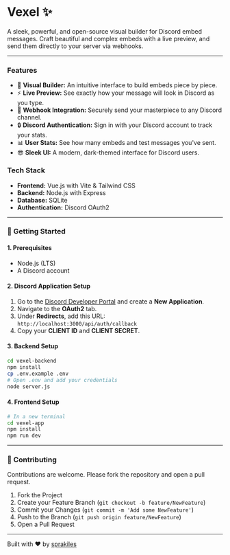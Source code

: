 # Vexel ✨

A sleek, powerful, and open-source visual builder for Discord embed messages. Craft beautiful and complex embeds with a live preview, and send them directly to your server via webhooks.

---

### Features

*   🎨 **Visual Builder:** An intuitive interface to build embeds piece by piece.
*   ⚡ **Live Preview:** See exactly how your message will look in Discord as you type.
*   🔗 **Webhook Integration:** Securely send your masterpiece to any Discord channel.
*   🔒 **Discord Authentication:** Sign in with your Discord account to track your stats.
*   📊 **User Stats:** See how many embeds and test messages you've sent.
*   😎 **Sleek UI:** A modern, dark-themed interface for Discord users.

### Tech Stack

-   **Frontend:** Vue.js with Vite & Tailwind CSS
-   **Backend:** Node.js with Express
-   **Database:** SQLite
-   **Authentication:** Discord OAuth2

---

### 🚀 Getting Started

#### 1. Prerequisites
-   Node.js (LTS)
-   A Discord account

#### 2. Discord Application Setup
1.  Go to the [Discord Developer Portal](https://discord.com/developers/applications) and create a **New Application**.
2.  Navigate to the **OAuth2** tab.
3.  Under **Redirects**, add this URL: `http://localhost:3000/api/auth/callback`
4.  Copy your **CLIENT ID** and **CLIENT SECRET**.

#### 3. Backend Setup
```bash
cd vexel-backend
npm install
cp .env.example .env
# Open .env and add your credentials
node server.js
```

#### 4. Frontend Setup
```bash
# In a new terminal
cd vexel-app
npm install
npm run dev
```

---

### 🤝 Contributing

Contributions are welcome. Please fork the repository and open a pull request.

1.  Fork the Project
2.  Create your Feature Branch (`git checkout -b feature/NewFeature`)
3.  Commit your Changes (`git commit -m 'Add some NewFeature'`)
4.  Push to the Branch (`git push origin feature/NewFeature`)
5.  Open a Pull Request

---

Built with ❤️ by [sprakiles](https://github.com/sprakiles)
